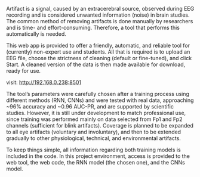 Artifact is a signal, caused by an extracerebral source, observed during EEG recording and is considered unwanted information (noise) in brain studies.
 The common method of removing artifacts is done manually by researchers and is time- and effort-consuming.
 Therefore, a tool that performs this automatically is needed.
 
This web app is provided to offer a friendly, automatic, and reliable tool for (currently) non-expert use and students.
 All that is required is to upload an EEG file, choose the strictness of cleaning (default or fine-tuned), and click Start. A cleaned version of the data is then made available for download, ready for use.
 
 visit: http://192.168.0.238:8501
 
The tool’s parameters were carefully chosen after a training process using different methods (RNN, CNNs) and were tested with real data, approaching ~96% accuracy and ~0.96 AUC-PR, and are supported by scientific studies.
However, it is still under development to match professional use, since training was performed mainly on data selected from Fp1 and Fp2 channels (sufficient for blink artifacts). Coverage is planned to be expanded to all eye artifacts (voluntary and involuntary), and then to be extended gradually to other physiological, technical, and environmental artifacts.

To keep things simple, all information regarding both training models is included in the code.
In this project environment, access is provided to the web tool, the web code, the RNN model (the chosen one), and the CNNs model.
